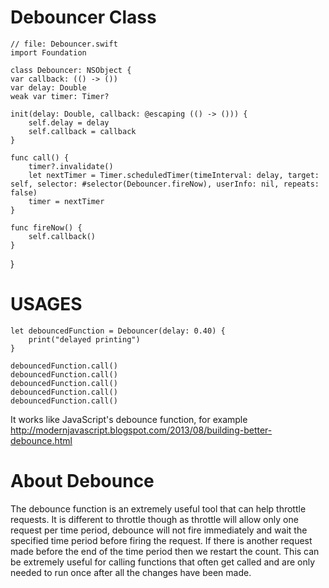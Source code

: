# Debouncer Class
    // file: Debouncer.swift
    import Foundation
    
    class Debouncer: NSObject {
    var callback: (() -> ())
    var delay: Double
    weak var timer: Timer?
    
    init(delay: Double, callback: @escaping (() -> ())) {
        self.delay = delay
        self.callback = callback
    }
    
    func call() {
        timer?.invalidate()
        let nextTimer = Timer.scheduledTimer(timeInterval: delay, target: self, selector: #selector(Debouncer.fireNow), userInfo: nil, repeats: false)
        timer = nextTimer
    }
    
    func fireNow() {
        self.callback()
    }
}


# USAGES
    let debouncedFunction = Debouncer(delay: 0.40) {
        print("delayed printing")
    }
    
    debouncedFunction.call()
    debouncedFunction.call()
    debouncedFunction.call()
    debouncedFunction.call()
    debouncedFunction.call()

It works like JavaScript's debounce function, for example http://modernjavascript.blogspot.com/2013/08/building-better-debounce.html

# About Debounce
The debounce function is an extremely useful tool that can help throttle requests. It is different to throttle though as throttle will allow only one request per time period, debounce will not fire immediately and wait the specified time period before firing the request. If there is another request made before the end of the time period then we restart the count. This can be extremely useful for calling functions that often get called and are only needed to run once after all the changes have been made.
